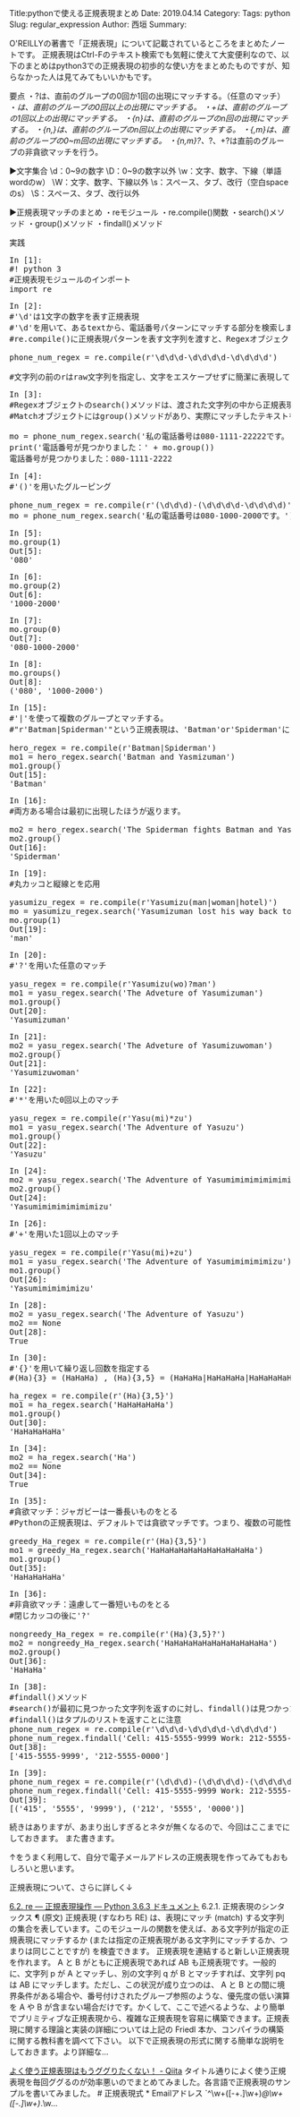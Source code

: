 Title:pythonで使える正規表現まとめ
Date: 2019.04.14
Category:
Tags: python
Slug: regular_expression
Author: 西垣
Summary:

O'REILLYの著書で「正規表現」について記載されているところをまとめたノートです。
正規表現はCtrl-Fのテキスト検索でも気軽に使えて大変便利なので、以下のまとめはpython3での正規表現の初歩的な使い方をまとめたものですが、知らなかった人は見てみてもいいかもです。

要点
・?は、直前のグループの0回か1回の出現にマッチする。（任意のマッチ）
・<em>は、直前のグループの0回以上の出現にマッチする。
・+は、直前のグループの1回以上の出現にマッチする。
・{n}は、直前のグループのn回の出現にマッチする。
・{n,}は、直前のグループのn回以上の出現にマッチする。
・{,m}は、直前のグループの0~m回の出現にマッチする。
・{n,m}?、</em>?、+?は直前のグループの非貪欲マッチを行う。

▶文字集合
\d：0~9の数字
\D：0~9の数字以外
\w：文字、数字、下線（単語wordのw）
\W：文字、数字、下線以外
\s：スペース、タブ、改行（空白spaceのs）
\S：スペース、タブ、改行以外

▶正規表現マッチのまとめ
・reモジュール
・re.compile()関数
・search()メソッド
・group()メソッド
・findall()メソッド

実践

<pre>In [1]:
#! python 3
#正規表現モジュールのインポート
import re</pre>

<pre>In [2]:
#'\d'は1文字の数字を表す正規表現
#'\d'を用いて、あるtextから、電話番号パターンにマッチする部分を検索しましょう。
#re.compile()に正規表現パターンを表す文字列を渡すと、Regexオブジェクトが返る

phone_num_regex = re.compile(r'\d\d\d-\d\d\d\d-\d\d\d\d')

#文字列の前のrはraw文字列を指定し、文字をエスケープせずに簡潔に表現しています</pre>

<pre>In [3]:
#Regexオブジェクトのsearch()メソッドは、渡された文字列の中から正規表現にマッチするパターンが見つかれば、Matchオブジェクトを返します。
#Matchオブジェクトにはgroup()メソッドがあり、実際にマッチしたテキストを返します

mo = phone_num_regex.search('私の電話番号は080-1111-22222です。')
print('電話番号が見つかりました：' + mo.group())
電話番号が見つかりました：080-1111-2222
</pre>

<pre>In [4]:
#'()'を用いたグルーピング

phone_num_regex = re.compile(r'(\d\d\d)-(\d\d\d\d-\d\d\d\d)')
mo = phone_num_regex.search('私の電話番号は080-1000-2000です。')
</pre>

<pre>In [5]:
mo.group(1)
Out[5]:
'080'</pre>

<pre>In [6]:
mo.group(2)
Out[6]:
'1000-2000'
</pre>

<pre>In [7]:
mo.group(0)
Out[7]:
'080-1000-2000'</pre>

<pre>In [8]:
mo.groups()
Out[8]:
('080', '1000-2000')
</pre>

<pre>In [15]:
#'|'を使って複数のグループとマッチする。
#"r'Batman|Spiderman'"という正規表現は、'Batman'or'Spiderman'にマッチします。

hero_regex = re.compile(r'Batman|Spiderman')
mo1 = hero_regex.search('Batman and Yasmizuman')
mo1.group()
Out[15]:
'Batman'</pre>

<pre>In [16]:
#両方ある場合は最初に出現したほうが返ります。

mo2 = hero_regex.search('The Spiderman fights Batman and Yasumizuman')
mo2.group()
Out[16]:
'Spiderman'</pre>

<pre>In [19]:
#丸カッコと縦線とを応用

yasumizu_regex = re.compile(r'Yasumizu(man|woman|hotel)')
mo = yasumizu_regex.search('Yasumizuman lost his way back to Yasumizuhotel.')
mo.group(1)
Out[19]:
'man'</pre>

<pre>In [20]:
#'?'を用いた任意のマッチ

yasu_regex = re.compile(r'Yasumizu(wo)?man')
mo1 = yasu_regex.search('The Adveture of Yasumizuman')
mo1.group()
Out[20]:
'Yasumizuman'
</pre>

<pre>In [21]:
mo2 = yasu_regex.search('The Adveture of Yasumizuwoman')
mo2.group()
Out[21]:
'Yasumizuwoman'
</pre>

<pre>In [22]:
#'*'を用いた0回以上のマッチ

yasu_regex = re.compile(r'Yasu(mi)*zu')
mo1 = yasu_regex.search('The Adventure of Yasuzu')
mo1.group()
Out[22]:
'Yasuzu'
</pre>

<pre>In [24]:
mo2 = yasu_regex.search('The Adventure of Yasumimimimimimimizu')
mo2.group()
Out[24]:
'Yasumimimimimimimizu'
</pre>

<pre>In [26]:
#'+'を用いた1回以上のマッチ

yasu_regex = re.compile(r'Yasu(mi)+zu')
mo1 = yasu_regex.search('The Adventure of Yasumimimimimizu')
mo1.group()
Out[26]:
'Yasumimimimimizu'
</pre>

<pre>In [28]:
mo2 = yasu_regex.search('The Adventure of Yasuzu')
mo2 == None
Out[28]:
True</pre>

<pre>In [30]:
#'{}'を用いて繰り返し回数を指定する
#(Ha){3} = (HaHaHa) , (Ha){3,5} = (HaHaHa|HaHaHaHa|HaHaHaHaHa)

ha_regex = re.compile(r'(Ha){3,5}')
mo1 = ha_regex.search('HaHaHaHaHa')
mo1.group()
Out[30]:
'HaHaHaHaHa'
</pre>

<pre>In [34]:
mo2 = ha_regex.search('Ha')
mo2 == None
Out[34]:
True</pre>

<pre>In [35]:
#貪欲マッチ：ジャガビーは一番長いものをとる
#Pythonの正規表現は、デフォルトでは貪欲マッチです。つまり、複数の可能性があると最も長い方にマッチします。

greedy_Ha_regex = re.compile(r'(Ha){3,5}')
mo1 = greedy_Ha_regex.search('HaHaHaHaHaHaHaHaHaHaHa')
mo1.group()
Out[35]:
'HaHaHaHaHa'</pre>

<pre>In [36]:
#非貪欲マッチ：遠慮して一番短いものをとる
#閉じカッコの後に'?'

nongreedy_Ha_regex = re.compile(r'(Ha){3,5}?')
mo2 = nongreedy_Ha_regex.search('HaHaHaHaHaHaHaHaHaHaHa')
mo2.group()
Out[36]:
'HaHaHa'</pre>

<pre>In [38]:
#findall()メソッド
#search()が最初に見つかった文字列を返すのに対し、findall()は見つかったすべての文字列を返します。
#findall()はタプルのリストを返すことに注意
phone_num_regex = re.compile(r'\d\d\d-\d\d\d\d-\d\d\d\d')
phone_num_regex.findall('Cell: 415-5555-9999 Work: 212-5555-0000')
Out[38]:
['415-5555-9999', '212-5555-0000']
</pre>

<pre>In [39]:
phone_num_regex = re.compile(r'(\d\d\d)-(\d\d\d\d)-(\d\d\d\d)')
phone_num_regex.findall('Cell: 415-5555-9999 Work: 212-5555-0000')
Out[39]:
[('415', '5555', '9999'), ('212', '5555', '0000')]
</pre>

続きはありますが、あまり出しすぎるとネタが無くなるので、今回はここまでにしておきます。
また書きます。

↑をうまく利用して、自分で電子メールアドレスの正規表現を作ってみてもおもしろいと思います。

正規表現について、さらに詳しく↓

<a href="https://docs.python.jp/3/library/re.html">6.2. re — 正規表現操作 — Python 3.6.3 ドキュメント</a>
6.2.1. 正規表現のシンタックス ¶ (原文) 正規表現 (すなわち RE) は、表現にマッチ (match) する文字列の集合を表しています。このモジュールの関数を使えば、ある文字列が指定の正規表現にマッチするか (または指定の正規表現がある文字列にマッチするか、つまりは同じことですが) を検査できます。 正規表現を連結すると新しい正規表現を作れます。 A と B がともに正規表現であれば AB も正規表現です。一般的に、文字列 p が A とマッチし、別の文字列 q が B とマッチすれば、文字列 pq は AB にマッチします。ただし、この状況が成り立つのは、 A と B との間に境界条件がある場合や、番号付けされたグループ参照のような、優先度の低い演算を A や B が含まない場合だけです。かくして、ここで述べるような、より簡単でプリミティブな正規表現から、複雑な正規表現を容易に構築できます。正規表現に関する理論と実装の詳細については上記の Friedl 本か、コンパイラの構築に関する教科書を調べて下さい。 以下で正規表現の形式に関する簡単な説明をしておきます。より詳細な...

<a href="https://qiita.com/dongri/items/2a0a18e253eb5bf9edba">よく使う正規表現はもうググりたくない！ - Qiita</a>
タイトル通りによく使う正規表現を毎回ググるのが効率悪いのでまとめてみました。各言語で正規表現のサンプルを書いてみました。 # 正規表現式 * Emailアドレス `^\w+([-+.]\w+)<em>@\w+([-.]\w+)</em>.\w...
